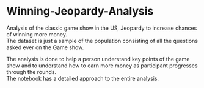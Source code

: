 # Winning-Jeopardy-Analysis
Analysis of the classic game show in the US, Jeopardy to increase chances of winning more money.<br>
The dataset is just a sample of the population consisting of all the questions asked ever on the Game show.<br>

The analysis is done to help a person understand key points of the game show and to understand how to earn more money as participant progresses through the rounds.<br>
The notebook has a detailed approach to the entire analysis.
